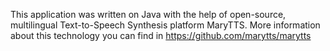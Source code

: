 This application was written on Java with the help of open-source, multilingual Text-to-Speech Synthesis platform MaryTTS.
More information about this technology you can find in https://github.com/marytts/marytts
